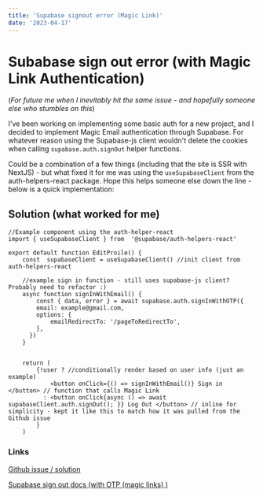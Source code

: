 ```yaml
---
title: 'Supabase signout error (Magic Link)'
date: '2023-04-17'
---
```


# Subabase sign out error (with Magic Link Authentication) 

(*For future me when I inevitably hit the same issue - and hopefully someone else who stumbles on this*) 

I've been working on implementing some basic auth for a new project, and I decided to implement Magic Email authentication through Supabase. For whatever reason using the Supabase-js client wouldn't delete the cookies when calling `supabase.auth.signOut` helper functions. 

Could be a combination of a few things (including that the site is SSR with NextJS) - but what fixed it for me was using the `useSupabaseClient` from the auth-helpers-react package. Hope this helps someone else down the line - below is a quick implementation: 

## Solution (what worked for me) 

```
//Example component using the auth-helper-react
import { useSupabaseClient } from  '@supabase/auth-helpers-react'

export default function EditProile() {
	const  supabaseClient = useSupabaseClient() //init client from auth-helpers-react
	
	//example sign in function - still uses supabase-js client? Probably need to refactor :) 
	async function signInWithEmail() { 
		const { data, error } = await supabase.auth.signInWithOTP({
		email: example@gmail.com,
		options: {
			emailRedirectTo: '/pageToRedirectTo',
		},
	  })
	}
			
	
	return (
		{!user ? //conditionally render based on user info (just an example) 
			<button onClick={() => signInWithEmail()} Sign in </button> // function that calls Magic Link
		  : <button onClick{async () => await supabaseClient.auth.signOut(); }} Log Out </button> // inline for simplicity - kept it like this to match how it was pulled from the Github issue
		}
	)
```

### Links
[Github issue / solution](https://github.com/supabase/gotrue-js/issues/46#issuecomment-1313750844) 

[Supabase sign out docs (with OTP (magic links) )](https://supabase.com/docs/reference/javascript/auth-verifyotp)